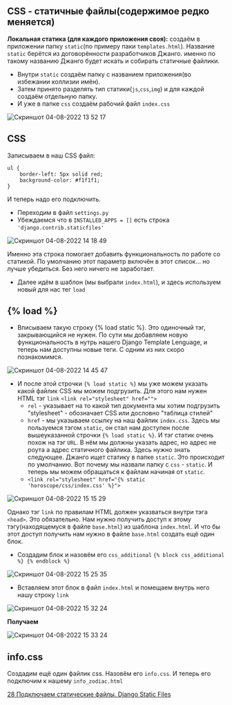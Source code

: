 
## CSS - статичные файлы(содержимое редко меняется)

**Локальная статика (для каждого приложения своя):** создаём в приложении папку `static`(по примеру паки `templates.html`). Название `static` берётся из договорённости разработчиков Джанго.
именно по такому названию Джанго будет искать и собирать статичные файлики.
- Внутри `static` создаём папку с названием приложения(во избежании коллизии имён). 
- Затем принято разделять тип статики(`js`,`css`,`img`) и для каждой создаём отдельную папку.
- И уже в папке `css` создаём рабочий файл `index.css`

![Скриншот 04-08-2022 13 52 17](https://user-images.githubusercontent.com/84935915/182829899-866679c0-acaf-425c-b90c-4d7ee708a4e7.png)

## CSS

Записываем в наш CSS файл:
```
ul {
    border-left: 5px solid red;
    background-color: #f1f1f1;
}
```
И теперь надо его подключить.

- Переходим в файл `settings.py`
- Убеждаемся что в `INSTALLED_APPS = []` есть строка `'django.contrib.staticfiles'`

![Скриншот 04-08-2022 14 18 49](https://user-images.githubusercontent.com/84935915/182834604-bb0c7e61-f018-4710-b5b8-33a925df1e14.png)

Именно эта строка помогает добавить функциональность по работе со статикой. По умолчанию этот параметр включён в этот список... но лучше убедиться. Без него ничего не заработает.

- Далее идём в шаблон (мы выбрали `index.html`), и здесь используем новый для нас тег `load`

## {% load %}

- Вписываем такую строку {% load static %}. Это одиночный тэг, закрывающийся не нужен. 
По сути мы добавляем новую функциональность в нутрь нашего Django Template Lenguage, и теперь нам доступны новые теги. С одним из них скоро познакомимся.

![Скриншот 04-08-2022 14 45 47](https://user-images.githubusercontent.com/84935915/182839296-6d7216f9-b9fd-433b-b24e-2ab590d01bea.png)


- И после этой строчки `{% load static %}` мы уже можем указать какой файлик CSS мы можем подгрузить. Для этого нам нужен HTML тэг `link` `<link rel="stylesheet" href="">` 
    - `rel` - указывает на то какой тип документа мы хотим подгрузить "stylesheet" - обозначает CSS или дословно "таблица стилей"
    - `href` - мы указываем ссылку на наш файлик `index.css`. Здесь мы пользуемся тэгом `static`, он стал нам доступен после вышеуказанной строчки `{% load static %}`. И тэг статик очень похож на тэг `URL`. В нём мы должны указать адрес, но адрес не роута а адрес статичного файлика. Здесь нужно знать следующее. Джанго ищет статику в папке `static`. Это происходит по умолчанию. Вот почему мы назвали папку с `css` - `static`. И теперь мы можем обращаться к файлам начиная от `static`.
    - `<link rel="stylesheet" href="{% static 'horoscope/css/index.css' %}">`

![Скриншот 04-08-2022 15 15 29](https://user-images.githubusercontent.com/84935915/182844506-f24c209b-0737-4fca-ad98-78a209bfb347.png)

Однако тэг `link`  по правилам HTML должен указваться внутри тэга `<head>`. Это обязательно. Нам нужно получить доступ к этому тэгу(находящемуся в файле `base.html`) из шаблона `index.html`. И что бы этот доступ получить нам нужно в файле `base.html` создать ещё один блок.
- Создадим блок и назовём его `css_additional` `{% block css_additional %} {% endblock %}`

![Скриншот 04-08-2022 15 25 35](https://user-images.githubusercontent.com/84935915/182846485-fc7b048a-9475-4827-9dba-72869e3dafbe.png)

- Вставляем этот блок в файл `index.html` и помещаем внутрь него нашу строку `link`

![Скриншот 04-08-2022 15 32 24](https://user-images.githubusercontent.com/84935915/182847793-71ceed5e-e717-4a70-90b7-5a9e2123a6e8.png)

**Получаем**

![Скриншот 04-08-2022 15 33 24](https://user-images.githubusercontent.com/84935915/182847951-a7018f6e-93a3-431e-acb4-3fc90733655c.png)


## info.css

Создадим ещё один файлик css. Назовём его `info.css`. И теперь его подключим к нашему `info_zodiac.html`




















[28 Подключаем статические файлы. Django Static Files](https://www.youtube.com/watch?v=ZDI4eutEwUE&list=PLQAt0m1f9OHvGM7Y7jAQP8TKbBd3up4K2&index=29)
